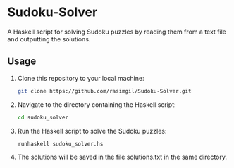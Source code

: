 # Sudoku-Solver

A Haskell script for solving Sudoku puzzles by reading them from a text file and outputting the solutions.

## Usage
1. Clone this repository to your local machine:
    
    ```bash
    git clone https://github.com/rasimgil/Sudoku-Solver.git
    ```
2. Navigate to the directory containing the Haskell script:
    
    ```bash
    cd sudoku_solver
    ```

3. Run the Haskell script to solve the Sudoku puzzles:
    
    ```bash
    runhaskell sudoku_solver.hs
    ```
    
4. The solutions will be saved in the file solutions.txt in the same directory.
